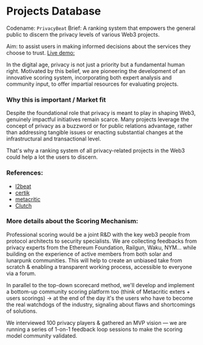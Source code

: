 # Projects Database

Codename: `PrivacyBeat`
Brief: A ranking system that empowers the general public to discern the privacy levels of various Web3 projects.

Aim: to assist users in making informed decisions about the services they choose to trust.
[Live demo:](https://taikai.network/ethrome/hackathons/ethrome-23/projects/clng508ts00lswu01030hpfuq/idea)

In the digital age, privacy is not just a priority but a fundamental human right. Motivated by this belief, we are pioneering the development of an innovative scoring system, incorporating both expert analysis and community input, to offer impartial resources for evaluating projects.

### Why this is important / Market fit
Despite the foundational role that privacy is meant to play in shaping Web3, genuinely impactful initiatives remain scarce. Many projects leverage the concept of privacy as a buzzword or for public relations advantage, rather than addressing tangible issues or enacting substantial changes at the infrastructural and transactional level. 

That's why a ranking system of all privacy-related projects in the Web3 could help a lot the users to discern.

### References:
- [l2beat](www.l2beat.com)
- [certik](www.certik.com)
- [metacritic](https://www.metacritic.com/about-metascores)
- [Clutch](https://clutch.co/methodology)

### More details about the Scoring Mechanism: 
Professional scoring would be a joint R&D with the key web3 people from protocol architects to security specialists. We are collecting feedbacks from privacy experts from the Ethereum Foundation, Railgun, Waku, NYM... while building on the experience of active members from both solar and lunarpunk communities. This will help to create an unbiased take from scratch & enabling a transparent working process, accessible to everyone via a forum.

In parallel to the top-down scorecard method, we'll develop and implement a bottom-up community scoring platform too (think of Metacritic exters + users scorings) -> at the end of the day it's the users who have to become the real watchdogs of the industry, signaling about flaws and shortcomings of solutions.

We interviewed 100 privacy players & gathered an MVP vision — we are running a series of 1-on-1 feedback loop sessions to make the scoring model community validated.
